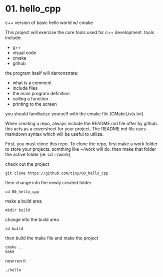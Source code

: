 # 01.  hello_cpp
c++ version of basic hello world w/ cmake 

This project will exercise the core tools used for c++ development.
tools include:
- g++
- visual code
- cmake
- github

the program itself will demonstrate:
- what is a comment
- include files
- the main program definition
- calling a function 
- printing to the screen

you should familiarize yourself with the cmake file (CMakeLists.txt)

When creating a repo, always include the README.md file offer by github.  this acts as a coversheet for your project.  The README.md file uses markdown syntax which will be useful to utilize.


First, you must clone this repo.  To clone the repo, first make
a work folder to store your projects. somthing like ~/work will do.
then make that folder the active folder (ie: cd ~/work)

check out the project
```
git clone https://github.com/tiny/00_hello_cpp
```

then change into the newly created folder

``` 
cd 00_hello_cpp
```

make a build area
```
mkdir build
```

change into the build area
```
cd build
```

then build the make file and make the project
```
cmake ..
make
```

now run it
```
./hello
```

